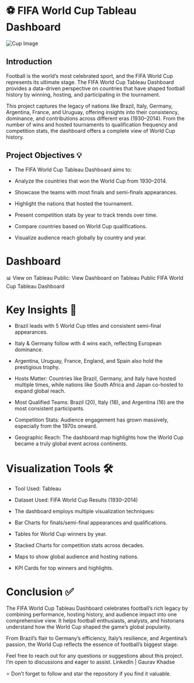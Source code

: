 # ⚽ FIFA World Cup Tableau Dashboard

![Cup Image](https://github.com/user-attachments/assets/d6575342-64aa-441a-a483-15d51f2399ce)


## Introduction

Football is the world’s most celebrated sport, and the FIFA World Cup represents its ultimate stage. The FIFA World Cup Tableau Dashboard provides a data-driven perspective on countries that have shaped football history by winning, hosting, and participating in the tournament.

This project captures the legacy of nations like Brazil, Italy, Germany, Argentina, France, and Uruguay, offering insights into their consistency, dominance, and contributions across different eras (1930–2014). From the number of wins and hosted tournaments to qualification frequency and competition stats, the dashboard offers a complete view of World Cup history.

## Project Objectives 💡

- The FIFA World Cup Tableau Dashboard aims to:

- Analyze the countries that won the World Cup from 1930–2014.

- Showcase the teams with most finals and semi-finals appearances.

- Highlight the nations that hosted the tournament.

- Present competition stats by year to track trends over time.

- Compare countries based on World Cup qualifications.

- Visualize audience reach globally by country and year.

# Dashboard

📊 View on Tableau Public: View Dashboard on Tableau Public
FIFA World Cup Tableau Dashboard

# Key Insights 🔎

- Brazil leads with 5 World Cup titles and consistent semi-final appearances.

- Italy & Germany follow with 4 wins each, reflecting European dominance.

- Argentina, Uruguay, France, England, and Spain also hold the prestigious trophy.

- Hosts Matter: Countries like Brazil, Germany, and Italy have hosted multiple times, while nations like South Africa and Japan co-hosted to expand global reach.

- Most Qualified Teams: Brazil (20), Italy (18), and Argentina (16) are the most consistent participants.

- Competition Stats: Audience engagement has grown massively, especially from the 1970s onward.

- Geographic Reach: The dashboard map highlights how the World Cup became a truly global event across continents.

# Visualization Tools 🛠️

- Tool Used: Tableau

- Dataset Used: FIFA World Cup Results (1930–2014)

- The dashboard employs multiple visualization techniques:

- Bar Charts for finals/semi-final appearances and qualifications.

- Tables for World Cup winners by year.

- Stacked Charts for competition stats across decades.

- Maps to show global audience and hosting nations.

- KPI Cards for top winners and highlights.

# Conclusion ✅

The FIFA World Cup Tableau Dashboard celebrates football’s rich legacy by combining performance, hosting history, and audience impact into one comprehensive view. It helps football enthusiasts, analysts, and historians understand how the World Cup shaped the game’s global popularity.

From Brazil’s flair to Germany’s efficiency, Italy’s resilience, and Argentina’s passion, the World Cup reflects the essence of football’s biggest stage.

Feel free to reach out for any questions or suggestions about this project. I’m open to discussions and eager to assist.
LinkedIn | Gaurav Khadse

⭐ Don’t forget to follow and star the repository if you find it valuable.



